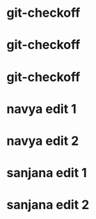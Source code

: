 # git-checkoff
# git-checkoff
# git-checkoff

# navya edit 1

# navya edit 2
# sanjana edit 1
# sanjana edit 2
